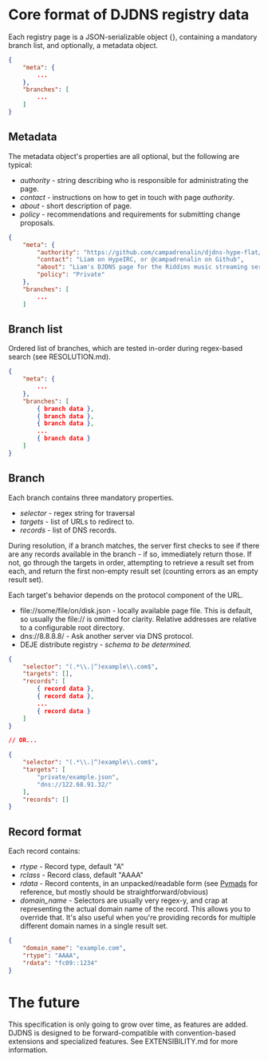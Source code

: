 # Core format of DJDNS registry data

Each registry page is a JSON-serializable object {}, containing a mandatory branch list, and optionally, a metadata object.

```json
{
    "meta": {
        ...
    },
    "branches": [
        ...
    ]
}
```

## Metadata

The metadata object's properties are all optional, but the following are typical:

 * _authority_ - string describing who is responsible for administrating the page.
 * _contact_ - instructions on how to get in touch with page _authority_.
 * _about_ - short description of page.
 * _policy_ - recommendations and requirements for submitting change proposals.

```json
{
    "meta": {
        "authority": "https://github.com/campadrenalin/djdns-hype-flat/issues/12",
        "contact": "Liam on HypeIRC, or @campadrenalin on Github",
        "about": "Liam's DJDNS page for the Riddims music streaming service.",
        "policy": "Private"
    },
    "branches": [
        ...
    ]
```

## Branch list

Ordered list of branches, which are tested in-order during regex-based search (see RESOLUTION.md).

```json
{
    "meta": {
        ...
    },
    "branches": [
        { branch data },
        { branch data },
        { branch data },
        ...
        { branch data }
    ]
}
```

## Branch

Each branch contains three mandatory properties.

 * _selector_ - regex string for traversal
 * _targets_ - list of URLs to redirect to.
 * _records_ - list of DNS records.

During resolution, if a branch matches, the server first checks to see if there are any records available in the branch - if so, immediately return those. If not, go through the targets in order, attempting to retrieve a result set from each, and return the first non-empty result set (counting errors as an empty result set).

Each target's behavior depends on the protocol component of the URL.

 * file://some/file/on/disk.json - locally available page file. This is default, so usually the file:// is omitted for clarity. Relative addresses are relative to a configurable root directory.
 * dns://8.8.8.8/ - Ask another server via DNS protocol.
 * DEJE distribute registry - _schema to be determined._

```json
{
    "selector": "(.*\\.|^)example\\.com$",
    "targets": [],
    "records": [
        { record data },
        { record data },
        ...
        { record data }
    ]
}

// OR...

{
    "selector": "(.*\\.|^)example\\.com$",
    "targets": [
        "private/example.json",
        "dns://122.68.91.32/"
    ],
    "records": []
}
```

## Record format

Each record contains:

 * _rtype_ - Record type, default "A"
 * _rclass_ - Record class, default "AAAA"
 * _rdata_ - Record contents, in an unpacked/readable form (see [Pymads][pymads] for reference, but mostly should be straightforward/obvious)
 * *domain_name* - Selectors are usually very regex-y, and crap at representing the actual domain name of the record. This allows you to override that. It's also useful when you're providing records for multiple different domain names in a single result set.

```json
{
    "domain_name": "example.com",
    "rtype": "AAAA",
    "rdata": "fc09::1234"
}
```

# The future

This specification is only going to grow over time, as features are added. DJDNS is designed to be forward-compatible with convention-based extensions and specialized features. See EXTENSIBILITY.md for more information.

[pymads]: https://github.com/campadrenalin/pymads
